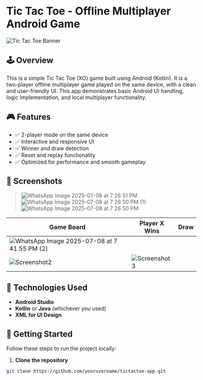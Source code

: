 # Tic Tac Toe - Offline Multiplayer Android Game

![Tic Tac Toe Banner](banner.png) <!-- Optional: Replace or remove this line -->

## 🕹️ Overview

This is a simple Tic Tac Toe (XO) game built using Android (Kotlin). It is a two-player offline multiplayer game played on the same device, with a clean and user-friendly UI. This app demonstrates basic Android UI handling, logic implementation, and local multiplayer functionality.

## 🎮 Features

- ✅ 2-player mode on the same device
- ✅ Interactive and responsive UI
- ✅ Winner and draw detection
- ✅ Reset and replay functionality
- ✅ Optimized for performance and smooth gameplay

## 📸 Screenshots

>![WhatsApp Image 2025-07-08 at 7 26 51 PM](https://github.com/user-attachments/assets/5ce370db-0ee3-4ea6-a1c9-46526a643ecd)  ![WhatsApp Image 2025-07-08 at 7 26 50 PM (1)](https://github.com/user-attachments/assets/307517cf-6bba-4d6c-bb25-1e2cd94b2096)  ![WhatsApp Image 2025-07-08 at 7 26 50 PM](https://github.com/user-attachments/assets/50765375-2933-486c-a824-ad9168a76b29)









| Game Board | Player X Wins | Draw |
|------------|---------------|------|
| ![WhatsApp Image 2025-07-08 at 7 41 55 PM (2)](https://github.com/user-attachments/assets/b079c763-8388-4591-babf-b93edb6aa637)
 | ![Screenshot2](screenshots/2.png) | ![Screenshot3](screenshots/3.png) |

## 🧰 Technologies Used

- **Android Studio**
- **Kotlin** or **Java** (whichever you used)
- **XML for UI Design**

## 🚀 Getting Started

Follow these steps to run the project locally:

1. **Clone the repository**

```bash
git clone https://github.com/yourusername/tictactoe-app.git
